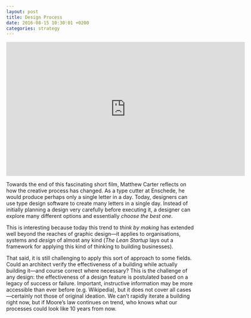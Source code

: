 ```yaml
---
layout: post
title: Design Process
date: 2016-08-15 10:30:01 +0200
categories: strategy
---
```


<iframe src="https://player.vimeo.com/video/138762227" width="640" height="360" frameborder="0" webkitallowfullscreen mozallowfullscreen allowfullscreen></iframe>

Towards the end of this fascinating short film, Matthew Carter reflects on how the creative process has changed. As a type cutter at Enschede, he would produce perhaps only a single letter in a day. Today, designers can use type design software to create many letters in a single day. Instead of initially planning a design very carefully before executing it, a designer can explore many different options and essentially *choose the best one*.

This is interesting because today this trend to *think by making* has extended well beyond the reaches of graphic design—it applies to organisations, systems and *design* of almost any kind (*The Lean Startup* lays out a framework for applying this kind of thinking to building businesses). 

That said, it is still challenging to apply this sort of approach to some fields. Could an architect verify the effectiveness of a building while actually building it—and course correct where necessary? This is the challenge of any design: the effectiveness of a design feature is postulated based on a legacy of success or failure. Important, instructive information may be more accessible than ever before (e.g. Wikipedia), but it does not cover all cases—certainly not those of original ideation. We can’t rapidly iterate a building right now, but if Moore’s law continues on trend, who knows what our processes could look like 10 years from now. 
